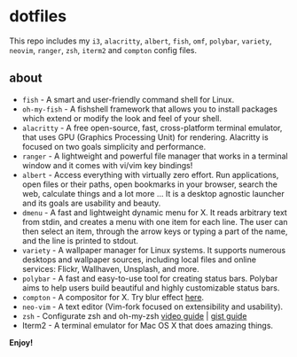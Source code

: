 # dotfiles

This repo includes my `i3`, `alacritty`, `albert`, `fish`, `omf`, `polybar`, `variety`, `neovim`, `ranger`, `zsh`, `iterm2` and `compton` config files.

## about

- `fish` - A smart and user-friendly command shell for Linux.
- `oh-my-fish` - A fishshell framework that allows you to install packages which extend or modify the look and feel of your shell.
- `alacritty` - A free open-source, fast, cross-platform terminal emulator, that uses GPU (Graphics Processing Unit) for rendering. Alacritty is focused on two goals simplicity and performance.
- `ranger` - A lightweight and powerful file manager that works in a terminal window and it comes with vi/vim key bindings!
- `albert` -  Access everything with virtually zero effort. Run applications, open files or their paths, open bookmarks in your browser, search the web, calculate things and a lot more … It is a desktop agnostic launcher and its goals are usability and beauty.
- `dmenu` - A fast and lightweight dynamic menu for X. It reads arbitrary text from stdin, and creates a menu with one item for each line. The user can then select an item, through the arrow keys or typing a part of the name, and the line is printed to stdout.
- `variety` -  A wallpaper manager for Linux systems. It supports numerous desktops and wallpaper sources, including local files and online services: Flickr, Wallhaven, Unsplash, and more.
- `polybar` - A fast and easy-to-use tool for creating status bars. Polybar aims to help users build beautiful and highly customizable status bars.
- `compton` - A compositor for X. Try blur effect [here](https://github.com/Raptazure/compton).
- `neo-vim` - A text editor (Vim-fork focused on extensibility and usability).  
- `zsh` - Configurate zsh and oh-my-zsh [video guide](https://youtu.be/pTW02GMeI74) | [gist guide](https://gist.github.com/kevin-smets/8568070)
- Iterm2 - A terminal emulator for Mac OS X that does amazing things.

**Enjoy!**

